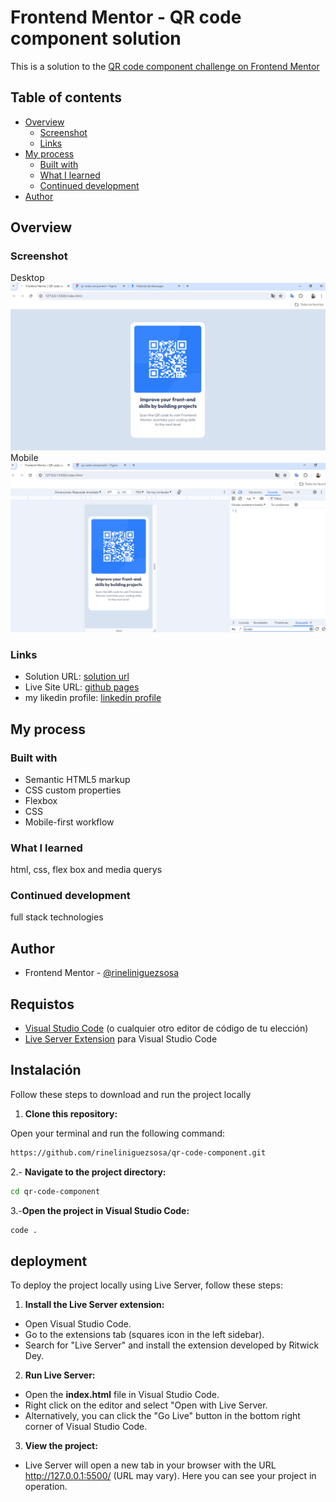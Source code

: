 # Frontend Mentor - QR code component solution

This is a solution to the [QR code component challenge on Frontend Mentor](https://www.frontendmentor.io/solutions/qr-code-challengue-with-css-flex-box-wqpMXoqUYk)

## Table of contents

- [Overview](#overview)
  - [Screenshot](#screenshot)
  - [Links](#links)
- [My process](#my-process)
  - [Built with](#built-with)
  - [What I learned](#what-i-learned)
  - [Continued development](#continued-development)
- [Author](#author)


## Overview

### Screenshot
Desktop
![](./screenshot/desktop.png)
Mobile
![](./screenshot/mobile.png)


### Links

- Solution URL: [solution url](https://www.frontendmentor.io/solutions/qr-code-challengue-with-css-flex-box-wqpMXoqUYk)
- Live Site URL: [github pages](https://rineliniguezsosa.github.io/qr-code-component/)
- my likedin profile: [linkedin profile](https://www.linkedin.com/in/rinel-i%C3%B1iguez-758a68203/)

## My process

### Built with

- Semantic HTML5 markup
- CSS custom properties
- Flexbox
- CSS
- Mobile-first workflow

### What I learned

html, css, flex box and media querys 

### Continued development

full stack technologies


## Author
- Frontend Mentor - [@rineliniguezsosa](https://www.frontendmentor.io/profile/rineliniguezsosa)

## Requistos 

- [Visual Studio Code](https://code.visualstudio.com/) (o cualquier otro editor de código de tu elección)
- [Live Server Extension](https://marketplace.visualstudio.com/items?itemName=ritwickdey.LiveServer) para Visual Studio Code

## Instalación

Follow these steps to download and run the project locally

1. **Clone this repository:**

  Open your terminal and run the following command:

   ```bash
   https://github.com/rineliniguezsosa/qr-code-component.git
   ```

2.- **Navigate to the project directory:**

```bash
cd qr-code-component
```

3.-**Open the project in Visual Studio Code:**

```bash
code .
```

## deployment

To deploy the project locally using Live Server, follow these steps:

1. **Install the Live Server extension:**

- Open Visual Studio Code.
- Go to the extensions tab (squares icon in the left sidebar).
- Search for "Live Server" and install the extension developed by Ritwick Dey.

2. **Run Live Server:**

- Open the **index.html** file in Visual Studio Code.
- Right click on the editor and select "Open with Live Server.
- Alternatively, you can click the "Go Live" button in the bottom right corner of Visual Studio Code.

3. **View the project:**

- Live Server will open a new tab in your browser with the URL http://127.0.0.1:5500/ (URL may vary). Here you can see your project in operation.
